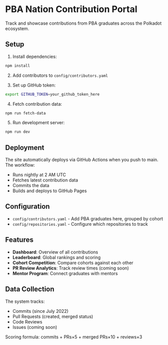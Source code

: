 # PBA Nation Contribution Portal

Track and showcase contributions from PBA graduates across the Polkadot ecosystem.

## Setup

1. Install dependencies:
```bash
npm install
```

2. Add contributors to `config/contributors.yaml`

3. Set up GitHub token:
```bash
export GITHUB_TOKEN=your_github_token_here
```

4. Fetch contribution data:
```bash
npm run fetch-data
```

5. Run development server:
```bash
npm run dev
```

## Deployment

The site automatically deploys via GitHub Actions when you push to main. The workflow:
- Runs nightly at 2 AM UTC
- Fetches latest contribution data
- Commits the data
- Builds and deploys to GitHub Pages

## Configuration

- `config/contributors.yaml` - Add PBA graduates here, grouped by cohort
- `config/repositories.yaml` - Configure which repositories to track

## Features

- **Dashboard**: Overview of all contributions
- **Leaderboard**: Global rankings and scoring
- **Cohort Competition**: Compare cohorts against each other
- **PR Review Analytics**: Track review times (coming soon)
- **Mentor Program**: Connect graduates with mentors

## Data Collection

The system tracks:
- Commits (since July 2022)
- Pull Requests (created, merged status)
- Code Reviews
- Issues (coming soon)

Scoring formula: commits + PRs×5 + merged PRs×10 + reviews×3